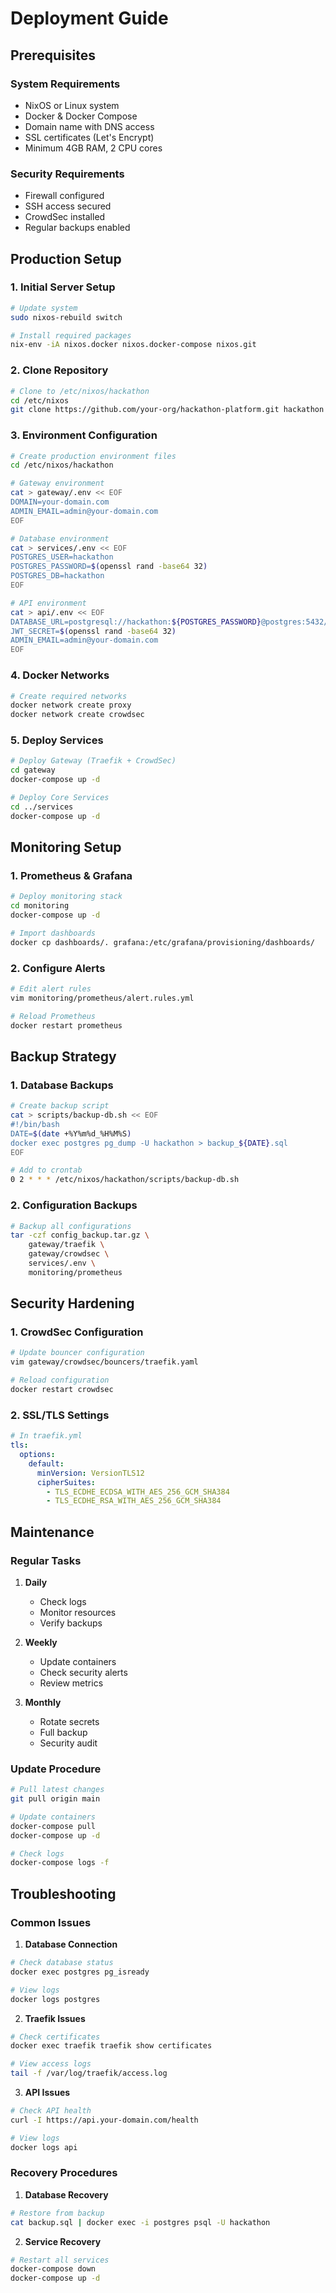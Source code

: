 # Deployment Guide

## Prerequisites

### System Requirements
- NixOS or Linux system
- Docker & Docker Compose
- Domain name with DNS access
- SSL certificates (Let's Encrypt)
- Minimum 4GB RAM, 2 CPU cores

### Security Requirements
- Firewall configured
- SSH access secured
- CrowdSec installed
- Regular backups enabled

## Production Setup

### 1. Initial Server Setup

```bash
# Update system
sudo nixos-rebuild switch

# Install required packages
nix-env -iA nixos.docker nixos.docker-compose nixos.git
```

### 2. Clone Repository

```bash
# Clone to /etc/nixos/hackathon
cd /etc/nixos
git clone https://github.com/your-org/hackathon-platform.git hackathon
```

### 3. Environment Configuration

```bash
# Create production environment files
cd /etc/nixos/hackathon

# Gateway environment
cat > gateway/.env << EOF
DOMAIN=your-domain.com
ADMIN_EMAIL=admin@your-domain.com
EOF

# Database environment
cat > services/.env << EOF
POSTGRES_USER=hackathon
POSTGRES_PASSWORD=$(openssl rand -base64 32)
POSTGRES_DB=hackathon
EOF

# API environment
cat > api/.env << EOF
DATABASE_URL=postgresql://hackathon:${POSTGRES_PASSWORD}@postgres:5432/hackathon
JWT_SECRET=$(openssl rand -base64 32)
ADMIN_EMAIL=admin@your-domain.com
EOF
```

### 4. Docker Networks

```bash
# Create required networks
docker network create proxy
docker network create crowdsec
```

### 5. Deploy Services

```bash
# Deploy Gateway (Traefik + CrowdSec)
cd gateway
docker-compose up -d

# Deploy Core Services
cd ../services
docker-compose up -d
```

## Monitoring Setup

### 1. Prometheus & Grafana

```bash
# Deploy monitoring stack
cd monitoring
docker-compose up -d

# Import dashboards
docker cp dashboards/. grafana:/etc/grafana/provisioning/dashboards/
```

### 2. Configure Alerts

```bash
# Edit alert rules
vim monitoring/prometheus/alert.rules.yml

# Reload Prometheus
docker restart prometheus
```

## Backup Strategy

### 1. Database Backups

```bash
# Create backup script
cat > scripts/backup-db.sh << EOF
#!/bin/bash
DATE=$(date +%Y%m%d_%H%M%S)
docker exec postgres pg_dump -U hackathon > backup_${DATE}.sql
EOF

# Add to crontab
0 2 * * * /etc/nixos/hackathon/scripts/backup-db.sh
```

### 2. Configuration Backups

```bash
# Backup all configurations
tar -czf config_backup.tar.gz \
    gateway/traefik \
    gateway/crowdsec \
    services/.env \
    monitoring/prometheus
```

## Security Hardening

### 1. CrowdSec Configuration

```bash
# Update bouncer configuration
vim gateway/crowdsec/bouncers/traefik.yaml

# Reload configuration
docker restart crowdsec
```

### 2. SSL/TLS Settings

```yaml
# In traefik.yml
tls:
  options:
    default:
      minVersion: VersionTLS12
      cipherSuites:
        - TLS_ECDHE_ECDSA_WITH_AES_256_GCM_SHA384
        - TLS_ECDHE_RSA_WITH_AES_256_GCM_SHA384
```

## Maintenance

### Regular Tasks

1. **Daily**
   - Check logs
   - Monitor resources
   - Verify backups

2. **Weekly**
   - Update containers
   - Check security alerts
   - Review metrics

3. **Monthly**
   - Rotate secrets
   - Full backup
   - Security audit

### Update Procedure

```bash
# Pull latest changes
git pull origin main

# Update containers
docker-compose pull
docker-compose up -d

# Check logs
docker-compose logs -f
```

## Troubleshooting

### Common Issues

1. **Database Connection**
```bash
# Check database status
docker exec postgres pg_isready

# View logs
docker logs postgres
```

2. **Traefik Issues**
```bash
# Check certificates
docker exec traefik traefik show certificates

# View access logs
tail -f /var/log/traefik/access.log
```

3. **API Issues**
```bash
# Check API health
curl -I https://api.your-domain.com/health

# View logs
docker logs api
```

### Recovery Procedures

1. **Database Recovery**
```bash
# Restore from backup
cat backup.sql | docker exec -i postgres psql -U hackathon
```

2. **Service Recovery**
```bash
# Restart all services
docker-compose down
docker-compose up -d
```
